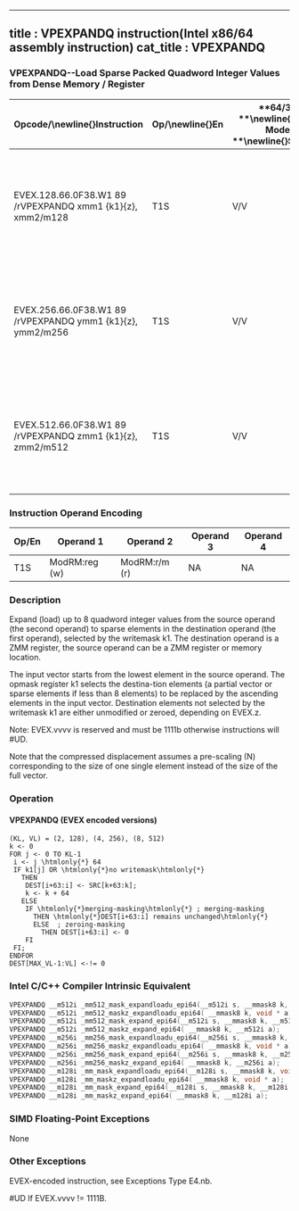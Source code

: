----------------------------
title : VPEXPANDQ instruction(Intel x86/64 assembly instruction)
cat_title : VPEXPANDQ
----------------------------
### VPEXPANDQ--Load Sparse Packed Quadword Integer Values from Dense Memory / Register


|**Opcode/**\newline{}**Instruction**|**Op/**\newline{}**En**|**64/32 **\newline{}**bit Mode **\newline{}**Support**|**CPUID **\newline{}**Feature **\newline{}**Flag**|**Description**|
|------------------------------------|-----------------------|------------------------------------------------------|--------------------------------------------------|---------------|
|EVEX.128.66.0F38.W1 89 /rVPEXPANDQ xmm1 {k1}{z}, xmm2/m128|T1S|V/V|AVX512VLAVX512F|Expand packed quad-word integer values from xmm2/m128 to xmm1 using writemask k1.|
|EVEX.256.66.0F38.W1 89 /rVPEXPANDQ ymm1 {k1}{z}, ymm2/m256|T1S|V/V|AVX512VLAVX512F|Expand packed quad-word integer values from ymm2/m256 to ymm1 using writemask k1.|
|EVEX.512.66.0F38.W1 89 /rVPEXPANDQ zmm1 {k1}{z}, zmm2/m512|T1S|V/V|AVX512F|Expand packed quad-word integer values from zmm2/m512 to zmm1 using writemask k1.|
### Instruction Operand Encoding


|Op/En|Operand 1|Operand 2|Operand 3|Operand 4|
|-----|---------|---------|---------|---------|
|T1S|ModRM:reg (w)|ModRM:r/m (r)|NA|NA|
### Description 


Expand (load) up to 8 quadword integer values from the source operand (the second operand) to sparse elements in the destination operand (the first operand), selected by the writemask k1. The destination operand is a ZMM register, the source operand can be a ZMM register or memory location.

The input vector starts from the lowest element in the source operand. The opmask register k1 selects the destina-tion elements (a partial vector or sparse elements if less than 8 elements) to be replaced by the ascending elements in the input vector. Destination elements not selected by the writemask k1 are either unmodified or zeroed, depending on EVEX.z.

Note: EVEX.vvvv is reserved and must be 1111b otherwise instructions will #UD.

Note that the compressed displacement assumes a pre-scaling (N) corresponding to the size of one single element instead of the size of the full vector.


### Operation
#### VPEXPANDQ (EVEX encoded versions) 
```info-verb
(KL, VL) = (2, 128), (4, 256), (8, 512)
k  <- 0
FOR j <-  0 TO KL-1
 i <-  j \htmlonly{*} 64
 IF k1[j] OR \htmlonly{*}no writemask\htmlonly{*}
   THEN 
    DEST[i+63:i]  <- SRC[k+63:k];
    k  <- k + 64
   ELSE 
    IF \htmlonly{*}merging-masking\htmlonly{*} ; merging-masking
      THEN \htmlonly{*}DEST[i+63:i] remains unchanged\htmlonly{*}
      ELSE  ; zeroing-masking
        THEN DEST[i+63:i] <-  0
    FI
 FI;
ENDFOR
DEST[MAX_VL-1:VL]  <- != 0
```

### Intel C/C++ Compiler Intrinsic Equivalent

```cpp
VPEXPANDQ __m512i _mm512_mask_expandloadu_epi64(__m512i s, __mmask8 k, void * a);
VPEXPANDQ __m512i _mm512_maskz_expandloadu_epi64( __mmask8 k, void * a);
VPEXPANDQ __m512i _mm512_mask_expand_epi64(__m512i s, __mmask8 k, __m512i a);
VPEXPANDQ __m512i _mm512_maskz_expand_epi64( __mmask8 k, __m512i a);
VPEXPANDQ __m256i _mm256_mask_expandloadu_epi64(__m256i s, __mmask8 k, void * a);
VPEXPANDQ __m256i _mm256_maskz_expandloadu_epi64( __mmask8 k, void * a);
VPEXPANDQ __m256i _mm256_mask_expand_epi64(__m256i s, __mmask8 k, __m256i a);
VPEXPANDQ __m256i _mm256_maskz_expand_epi64( __mmask8 k, __m256i a);
VPEXPANDQ __m128i _mm_mask_expandloadu_epi64(__m128i s, __mmask8 k, void * a);
VPEXPANDQ __m128i _mm_maskz_expandloadu_epi64( __mmask8 k, void * a);
VPEXPANDQ __m128i _mm_mask_expand_epi64(__m128i s, __mmask8 k, __m128i a);
VPEXPANDQ __m128i _mm_maskz_expand_epi64( __mmask8 k, __m128i a);
```
### SIMD Floating-Point Exceptions


None

### Other Exceptions


EVEX-encoded instruction, see Exceptions Type E4.nb.

#UD If EVEX.vvvv != 1111B.

